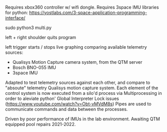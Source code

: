 
Requires xbox360 controller w/ wifi dongle.
Requires 3space IMU libraries for python:
  https://yostlabs.com/3-space-application-programming-interface/

sudo python3 multi.py

left + right shoulder quits program

left trigger starts / stops live graphing comparing available telemetry sources:
- Qualisys Motion Capture camera system, from the QTM server
- Bosch BNO-055 IMU
- 3space IMU


Adapted to test telemetry sources against each other, and compare to "absoute" telemetry Qualisys motion capture system.
Each element of the control system is now executed from a silo'd process via Multiprocessing in order to aleviate python' Global Interpreter Lock issues (https://www.youtube.com/watch?v=Obt-vMVdM8s)
Pipes are used to communicate commands and data between the processes.

Driven by poor performance of IMUs in the lab environment.
Awaiting QTM equipped pool repairs 2021-2022.
